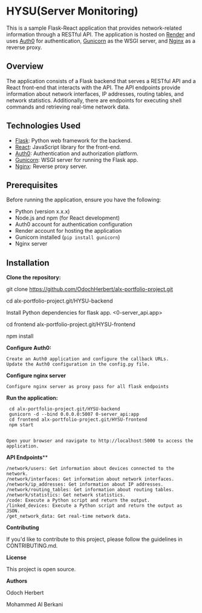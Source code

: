 # HYSU(Server Monitoring)

This is a sample Flask-React application that provides network-related information through a RESTful API. The application is hosted on [Render](https://render.com/) and uses [Auth0](https://auth0.com/) for authentication, [Gunicorn](https://gunicorn.org/) as the WSGI server, and [Nginx](https://nginx.org/) as a reverse proxy.

## Overview

The application consists of a Flask backend that serves a RESTful API and a React front-end that interacts with the API. The API endpoints provide information about network interfaces, IP addresses, routing tables, and network statistics. Additionally, there are endpoints for executing shell commands and retrieving real-time network data.


## Technologies Used

- [Flask](https://flask.palletsprojects.com/): Python web framework for the backend.
- [React](https://reactjs.org/): JavaScript library for the front-end.
- [Auth0](https://auth0.com/): Authentication and authorization platform.
- [Gunicorn](https://gunicorn.org/): WSGI server for running the Flask app.
- [Nginx](https://nginx.org/): Reverse proxy server.


## Prerequisites


Before running the application, ensure you have the following:
- Python (version x.x.x)
- Node.js and npm (for React development)
- Auth0 account for authentication configuration
- Render account for hosting the application
- Gunicorn installed (`pip install gunicorn`)
- Nginx server


## Installation


  **Clone the repository:**

  
   git clone https://github.com/OdochHerbert/alx-portfolio-project.git
   
   cd alx-portfolio-project.git/HYSU-backend
   
   Install Python dependencies for flask app. <0-server_api.app>
   
   cd frontend alx-portfolio-project.git/HYSU-frontend
   
   npm install

   
**Configure Auth0:**

    Create an Auth0 application and configure the callback URLs.
    Update the Auth0 configuration in the config.py file.

    
**Configure nginx server**


    Configure nginx server as proxy pass for all flask endpoints
    
**Run the application:**

     cd alx-portfolio-project.git/HYSU-backend
     gunicorn -d --bind 0.0.0.0:5007 0-server_api:app
     cd frontend alx-portfolio-project.git/HYSU-frontend
     npm start

     
    Open your browser and navigate to http://localhost:5000 to access the application.

    
**API Endpoints****

    /network/users: Get information about devices connected to the network.
    /network/interfaces: Get information about network interfaces.
    /network/ip_addresses: Get information about IP addresses.
    /network/routing_tables: Get information about routing tables.
    /network/statistics: Get network statistics.
    /code: Execute a Python script and return the output.
    /linked_devices: Execute a Python script and return the output as JSON.
    /get_network_data: Get real-time network data.

    
**Contributing**

If you'd like to contribute to this project, please follow the guidelines in CONTRIBUTING.md.


**License**

This project is open source.


**Authors**

Odoch Herbert

Mohammed Al Berkani

